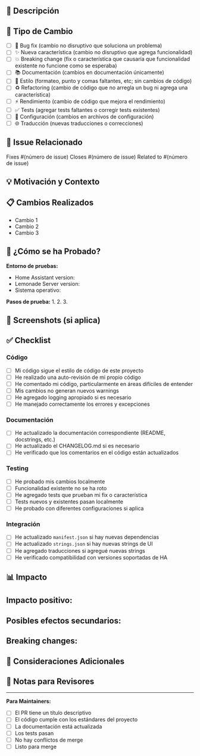 ## 📝 Descripción

<!-- Proporciona una descripción clara y concisa de los cambios -->

## 🎯 Tipo de Cambio

<!-- Marca con una X las opciones que aplican -->

- [ ] 🐛 Bug fix (cambio no disruptivo que soluciona un problema)
- [ ] ✨ Nueva característica (cambio no disruptivo que agrega funcionalidad)
- [ ] 💥 Breaking change (fix o característica que causaría que funcionalidad existente no funcione como se esperaba)
- [ ] 📚 Documentación (cambios en documentación únicamente)
- [ ] 🎨 Estilo (formateo, punto y comas faltantes, etc; sin cambios de código)
- [ ] ♻️ Refactoring (cambio de código que no arregla un bug ni agrega una característica)
- [ ] ⚡ Rendimiento (cambio de código que mejora el rendimiento)
- [ ] ✅ Tests (agregar tests faltantes o corregir tests existentes)
- [ ] 🔧 Configuración (cambios en archivos de configuración)
- [ ] 🌐 Traducción (nuevas traducciones o correcciones)

## 🔗 Issue Relacionado

<!-- Si este PR resuelve un issue, inclúyelo aquí -->

Fixes #(número de issue)
Closes #(número de issue)
Related to #(número de issue)

## 💡 Motivación y Contexto

<!-- ¿Por qué es necesario este cambio? ¿Qué problema resuelve? -->

## 📋 Cambios Realizados

<!-- Lista detallada de los cambios realizados -->

- Cambio 1
- Cambio 2
- Cambio 3

## 🧪 ¿Cómo se ha Probado?

<!-- Describe las pruebas que realizaste para verificar tus cambios -->
<!-- Proporciona instrucciones para que podamos reproducir las pruebas -->

**Entorno de pruebas:**
- Home Assistant version: 
- Lemonade Server version:
- Sistema operativo:

**Pasos de prueba:**
1. 
2. 
3. 

## 📸 Screenshots (si aplica)

<!-- Si hay cambios visuales, incluye capturas de pantalla -->

## ✅ Checklist

<!-- Marca con una X las opciones completadas -->

### Código
- [ ] Mi código sigue el estilo de código de este proyecto
- [ ] He realizado una auto-revisión de mi propio código
- [ ] He comentado mi código, particularmente en áreas difíciles de entender
- [ ] Mis cambios no generan nuevos warnings
- [ ] He agregado logging apropiado si es necesario
- [ ] He manejado correctamente los errores y excepciones

### Documentación
- [ ] He actualizado la documentación correspondiente (README, docstrings, etc.)
- [ ] He actualizado el CHANGELOG.md si es necesario
- [ ] He verificado que los comentarios en el código están actualizados

### Testing
- [ ] He probado mis cambios localmente
- [ ] Funcionalidad existente no se ha roto
- [ ] He agregado tests que prueban mi fix o característica
- [ ] Tests nuevos y existentes pasan localmente
- [ ] He probado con diferentes configuraciones si aplica

### Integración
- [ ] He actualizado `manifest.json` si hay nuevas dependencias
- [ ] He actualizado `strings.json` si hay nuevas strings de UI
- [ ] He agregado traducciones si agregué nuevas strings
- [ ] He verificado compatibilidad con versiones soportadas de HA

## 📊 Impacto

<!-- Describe el impacto de tus cambios -->

**Impacto positivo:**
- 

**Posibles efectos secundarios:**
- 

**Breaking changes:**
- 

## 🤔 Consideraciones Adicionales

<!-- ¿Hay algo más que los revisores deberían saber? -->

## 📝 Notas para Revisores

<!-- Información específica para ayudar a los revisores -->
<!-- Áreas específicas donde necesitas feedback -->

---

**Para Maintainers:**

- [ ] El PR tiene un título descriptivo
- [ ] El código cumple con los estándares del proyecto
- [ ] La documentación está actualizada
- [ ] Los tests pasan
- [ ] No hay conflictos de merge
- [ ] Listo para merge
